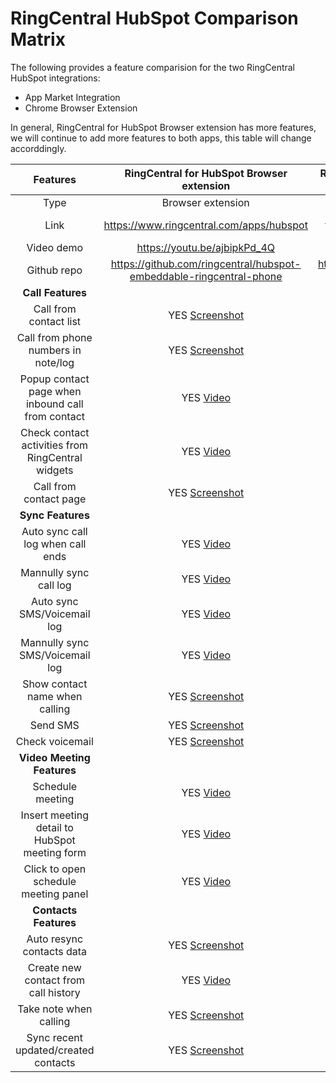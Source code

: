 # RingCentral HubSpot Comparison Matrix

The following provides a feature comparision for the two RingCentral HubSpot integrations:

* App Market Integration
* Chrome Browser Extension

In general, RingCentral for HubSpot Browser extension has more features, we will continue to add more features to both apps, this table will change accorddingly.

| Features       | RingCentral for HubSpot Browser extension            |  RingCentral for HubSpot in HubSpot app market |
:---------------:|:----------------------------------------------------:|:-----------------------------------------------:
Type | Browser extension | HubSpot app
Link | https://www.ringcentral.com/apps/hubspot | https://www.ringcentral.com/apps/call-with-ringcentral-for-hubspot
Video demo | https://youtu.be/ajbipkPd_4Q | https://youtu.be/1kTrMshj2KU
Github repo | https://github.com/ringcentral/hubspot-embeddable-ringcentral-phone | https://github.com/ringcentral/ringcentral-integration-for-hubspot
 | **Call Features** | 
Call from contact list | YES [Screenshot](screenshots/hs-call-from-contact-list-min.png) | NO
Call from phone numbers in note/log | YES [Screenshot](screenshots/hs-call-from-call-log-min.png) | NO
Popup contact page when inbound call from contact | YES [Video](https://youtu.be/ajbipkPd_4Q?t=298) | NO
Check contact activities from RingCentral widgets | YES [Video](https://youtu.be/ajbipkPd_4Q?t=76) | NO
Call from contact page | YES [Screenshot](screenshots/hs-click-to-call-min.png) | YES [Screenshot](screenshots/hsi-click-2-call-min.png)
 | **Sync Features** |
Auto sync call log when call ends | YES [Video](https://youtu.be/ajbipkPd_4Q?t=158) | YES [Video](https://youtu.be/oZngYfBMOLc)
Mannully sync call log | YES [Video](https://youtu.be/ajbipkPd_4Q?t=98) | NO
Auto sync SMS/Voicemail log | YES [Video](https://youtu.be/ajbipkPd_4Q?t=316) | NO
Mannully sync SMS/Voicemail log | YES [Video](https://youtu.be/ajbipkPd_4Q?t=145) | NO
Show contact name when calling | YES [Screenshot](screenshots/hs-show-name-min.png) | YES [Screenshot](screenshots/hsi-show-name-min.png)
Send SMS | YES [Screenshot](screenshots/hs-sms-min.png) | YES [Screenshot](screenshots/hsi-send-sms-min.png)
Check voicemail | YES [Screenshot](screenshots/hs-check-vm-min.png) | YES [Screenshot](screenshots/hsi-check-vm-min.png)
 | **Video Meeting Features** |
Schedule meeting | YES [Video](https://youtu.be/ajbipkPd_4Q?t=356) | YES [Screenshot](screenshots/hsi-rcv-min.png)
Insert meeting detail to HubSpot meeting form | YES [Video](https://youtu.be/2T5F9Y-x63E?t=364) | NO [WIP](https://youtu.be/SQknT_A7jA0)
Click to open schedule meeting panel | YES [Video](https://youtu.be/ajbipkPd_4Q?t=356) | NO
 | **Contacts Features** |
Auto resync contacts data | YES [Screenshot](screenshots/hs-resync-contacts-min.png) | NO
Create new contact from call history | YES [Video](https://youtu.be/ajbipkPd_4Q?t=472) | NO
Take note when calling | YES [Screenshot](screenshots/hs-show-name-min.png) | YES [Screenshot](screenshots/hsi-show-name-min.png)
Sync recent updated/created contacts | YES [Screenshot](screenshots/hs-resync-contacts-min.png) | NO
